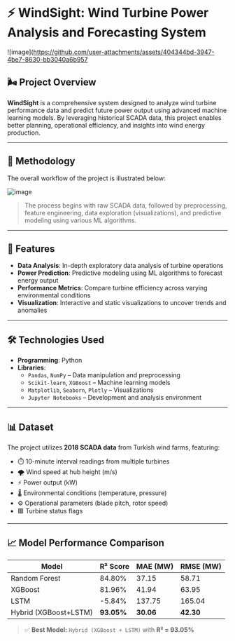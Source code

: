 # ⚡ WindSight: Wind Turbine Power Analysis and Forecasting System

![image](https://github.com/user-attachments/assets/404344bd-3947-4be7-8630-bb3040a6b957

## 🌬️ Project Overview  
**WindSight** is a comprehensive system designed to analyze wind turbine performance data and predict future power output using advanced machine learning models. By leveraging historical SCADA data, this project enables better planning, operational efficiency, and insights into wind energy production.

---

## 🧭 Methodology

The overall workflow of the project is illustrated below:

![image](https://github.com/user-attachments/assets/adcc1eb6-dd8b-4088-819e-b96c7a1c2e33)

> The process begins with raw SCADA data, followed by preprocessing, feature engineering, data exploration (visualizations), and predictive modeling using various ML algorithms.

---

## 🚀 Features  

- **Data Analysis**: In-depth exploratory data analysis of turbine operations  
- **Power Prediction**: Predictive modeling using ML algorithms to forecast energy output  
- **Performance Metrics**: Compare turbine efficiency across varying environmental conditions  
- **Visualization**: Interactive and static visualizations to uncover trends and anomalies  

---

## 🛠️ Technologies Used  

- **Programming**: Python  
- **Libraries**:  
  - `Pandas`, `NumPy` – Data manipulation and preprocessing  
  - `Scikit-learn`, `XGBoost` – Machine learning models  
  - `Matplotlib`, `Seaborn`, `Plotly` – Visualizations  
  - `Jupyter Notebooks` – Development and analysis environment  

---

## 📊 Dataset  

The project utilizes **2018 SCADA data** from Turkish wind farms, featuring:

- ⏱️ 10-minute interval readings from multiple turbines  
- 🌪️ Wind speed at hub height (m/s)  
- ⚡ Power output (kW)  
- 🌡️ Environmental conditions (temperature, pressure)  
- ⚙️ Operational parameters (blade pitch, rotor speed)  
- 🟥 Turbine status flags  

---

## 📈 Model Performance Comparison  

| Model                 | R² Score | MAE (MW) | RMSE (MW) |
|----------------------|----------|----------|-----------|
| Random Forest        | 84.80%   | 37.15    | 58.71     |
| XGBoost              | 81.96%   | 41.94    | 63.95     |
| LSTM                 | -5.84%   | 137.75   | 165.04    |
| Hybrid (XGBoost+LSTM)| **93.05%** | **30.06** | **42.30**  |

> ✅ **Best Model:** `Hybrid (XGBoost + LSTM)` with **R² = 93.05%**


